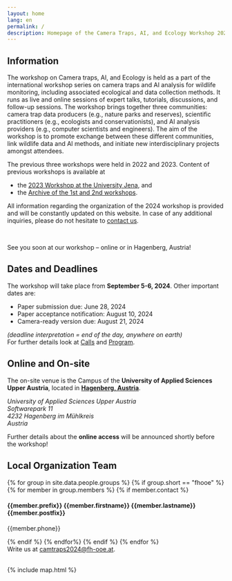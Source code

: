 ```yaml
---
layout: home
lang: en
permalink: /
description: Homepage of the Camera Traps, AI, and Ecology Workshop 2024
---
```


<section class="background-light pad" id="welcome">
    <div class="container text-justify"> 
        <div class="row">
            <div class="col-lg-12 col-md-12">
                <h1>Information</h1>
                <p class="text-justify">
                    The workshop on Camera traps, AI, and Ecology is held as a part of the international workshop series on camera traps and AI analysis for wildlife monitoring, including associated ecological and data collection methods. It runs as live and online sessions of expert talks, tutorials, discussions, and follow-up sessions. The workshop brings together three communities: camera trap data producers (e.g., nature parks and reserves), scientific practitioners (e.g., ecologists and conservationists), and AI analysis providers (e.g., computer scientists and engineers). The aim of the workshop is to promote exchange between these different communities, link wildlife data and AI methods, and initiate new interdisciplinary projects amongst attendees.
                </p>
                <p>
                The previous three workshops were held in 2022 and 2023. Content of previous workshops is available at
                <ul>
                    <li>the <a href="https://inf-cv.uni-jena.de/camtrap-ws/">2023 Workshop at the University Jena</a>, and </li>
                    <li>the <a href="https://camtrapai.github.io/indexold.html">Archive of the 1st and 2nd workshops</a>.</li>
                </ul>
                </p>
                <p>
                    All information regarding the organization of the 2024 workshop is provided and will be constantly updated on this website. In case of any additional inquiries, please do not hesitate to <a href="#contact">contact us</a>.
                </p>
                <br/>
                <p>See you soon at our workshop &ndash; online or in Hagenberg, Austria!</p>
            </div>
        </div>
    </div>
</section>

<section class="background-primary pad" id="calls">
    <div class="container text-justify">
        <div class="row">
            <div class="col-lg-6 col-md-12">
                <h2>Dates and Deadlines</h2>
                <p class="text-justify">
                    The workshop will take place from <b>September 5-6, 2024</b>. Other important dates are:<br/>
                </p>
                <ul class="date-list">
                    <li>Paper submission due:           <span>June 28, 2024</span></li>
                    <li>Paper acceptance notification:  <span>August 10, 2024</span></li>
                    <li>Camera-ready version due:         <span>August 21, 2024</span></li>
                </ul>
                <p>
                    <em>(deadline interpretation = end of the day, anywhere on earth)</em> <br/>
                    For further details look at <a href="{{ site.baseurl }}/calls">Calls</a> and <a href="{{ site.baseurl }}/program">Program</a>.
                </p>
            </div>
            <div class="col-lg-6 col-md-12">
                <h2>Online and On-site</h2>
                <p class="text-justify">
                    The on-site venue is the Campus of the <b>University of Applied Sciences Upper Austria</b>, located in <a href="{{ site.baseurl }}/venue"><b>Hagenberg, Austria</b></a>.
                </p>
                <p>
                    <address>
                    University of Applied Sciences Upper Austria<br/>
                    Softwarepark 11<br/>
                    4232 Hagenberg im Mühlkreis<br/>
                    Austria
                    </address>
                </p>
                <p>
                    Further details about the <b>online access</b> will be announced shortly before the workshop!
                </p>
            </div>
        </div>
    </div>
</section>

<section class="background-light pad" id="contact">
   <div class="container text-justify">
      <h2>Local Organization Team</h2>
      <div class="row contact-info">
         {% for group in site.data.people.groups %}
         {% if group.short == "fhooe" %}
         {% for member in group.members %}
         {% if member.contact %}
         <div class="col-lg-4 col-md-12">
            <h4>{{member.prefix}} {{member.firstname}} {{member.lastname}} {{member.postfix}}</h4>
            <p>{{member.phone}}</p>
            <!--<table class="contact-table">
               <body>
                  <tr>
                     <td>Phone:</td>
                     <td>{{member.phone}}</td>
                  </tr>
                  <tr>
                     <td>Mail:</td>
                     <td>
                        <a href="mailto:{{member.mail}}">{{member.mail}}</a>
                     </td>
                  </tr>
               </body>
            </table> -->
         </div>
         {% endif %}
         {% endfor%}
         {% endif %}
         {% endfor %}
      </div>
      <div class="row"><div class="col-sm-12">Write us at <a style="text-decoration:underline" href="mailto:camtraps2024@fh-ooe.at">camtraps2024@fh-ooe.at</a>.<br/><br/></div></div>
   </div>
</section>

{% include map.html %}
